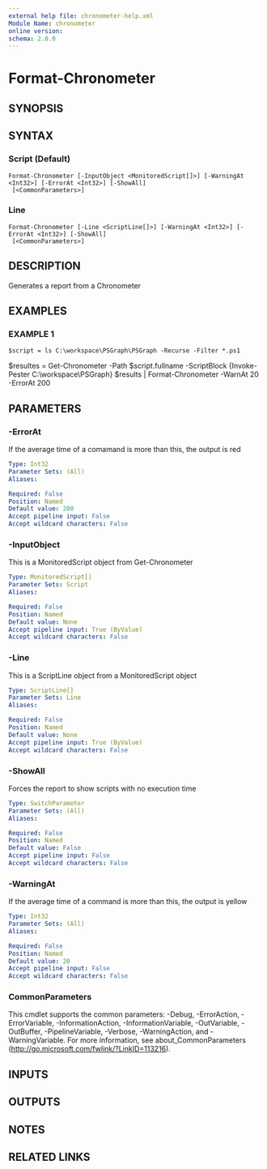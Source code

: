 ```yaml
---
external help file: chronometer-help.xml
Module Name: chronometer
online version:
schema: 2.0.0
---
```


# Format-Chronometer

## SYNOPSIS

## SYNTAX

### Script (Default)
```
Format-Chronometer [-InputObject <MonitoredScript[]>] [-WarningAt <Int32>] [-ErrorAt <Int32>] [-ShowAll]
 [<CommonParameters>]
```

### Line
```
Format-Chronometer [-Line <ScriptLine[]>] [-WarningAt <Int32>] [-ErrorAt <Int32>] [-ShowAll]
 [<CommonParameters>]
```

## DESCRIPTION
Generates a report from a Chronometer

## EXAMPLES

### EXAMPLE 1
```
$script = ls C:\workspace\PSGraph\PSGraph -Recurse -Filter *.ps1
```

$resultes = Get-Chronometer -Path $script.fullname  -ScriptBlock {Invoke-Pester C:\workspace\PSGraph}
$results | Format-Chronometer -WarnAt 20 -ErrorAt 200

## PARAMETERS

### -ErrorAt
If the average time of a comamand is more than this, the output is red

```yaml
Type: Int32
Parameter Sets: (All)
Aliases:

Required: False
Position: Named
Default value: 200
Accept pipeline input: False
Accept wildcard characters: False
```

### -InputObject
This is a MonitoredScript object from Get-Chronometer

```yaml
Type: MonitoredScript[]
Parameter Sets: Script
Aliases:

Required: False
Position: Named
Default value: None
Accept pipeline input: True (ByValue)
Accept wildcard characters: False
```

### -Line
This is a ScriptLine object from a MonitoredScript object

```yaml
Type: ScriptLine[]
Parameter Sets: Line
Aliases:

Required: False
Position: Named
Default value: None
Accept pipeline input: True (ByValue)
Accept wildcard characters: False
```

### -ShowAll
Forces the report to show scripts with no execution time

```yaml
Type: SwitchParameter
Parameter Sets: (All)
Aliases:

Required: False
Position: Named
Default value: False
Accept pipeline input: False
Accept wildcard characters: False
```

### -WarningAt
If the average time of a command is more than this, the output is yellow

```yaml
Type: Int32
Parameter Sets: (All)
Aliases:

Required: False
Position: Named
Default value: 20
Accept pipeline input: False
Accept wildcard characters: False
```

### CommonParameters
This cmdlet supports the common parameters: -Debug, -ErrorAction, -ErrorVariable, -InformationAction, -InformationVariable, -OutVariable, -OutBuffer, -PipelineVariable, -Verbose, -WarningAction, and -WarningVariable.
For more information, see about_CommonParameters (http://go.microsoft.com/fwlink/?LinkID=113216).

## INPUTS

## OUTPUTS

## NOTES

## RELATED LINKS
